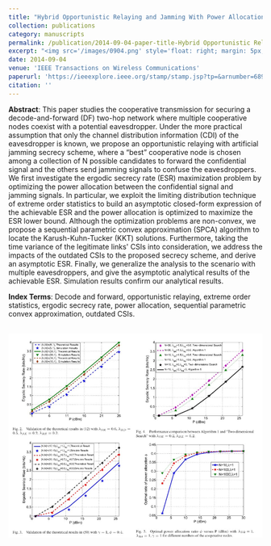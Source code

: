 ```yaml
---
title: "Hybrid Opportunistic Relaying and Jamming With Power Allocation for Secure Cooperative Networks"
collection: publications
category: manuscripts
permalink: /publication/2014-09-04-paper-title-Hybrid Opportunistic Relaying and Jamming With Power Allocation for Secure Cooperative Networks
excerpt: "<img src='/images/0904.png' style='float: right; margin: 5px;' width='300px'>We proposes a hybrid opportunistic relaying and jamming scheme with power allocation to enhance security in cooperative networks. The study optimizes power allocation to maximize the ergodic secrecy rate (ESR) and analyzes the impact of outdated CSI and multiple eavesdroppers on the proposed scheme."
date: 2014-09-04
venue: 'IEEE Transactions on Wireless Communications'
paperurl: 'https://ieeexplore.ieee.org/stamp/stamp.jsp?tp=&arnumber=6891384'
citation: ''
---
```




**Abstract**: This paper studies the cooperative transmission for securing a decode-and-forward (DF) two-hop network where multiple cooperative nodes coexist with a potential eavesdropper. Under the more practical assumption that only the channel distribution information (CDI) of the eavesdropper is known, we propose an opportunistic relaying with artificial jamming secrecy scheme, where a “best” cooperative node is chosen among a collection of N possible candidates to forward the confidential signal and the others send jamming signals to confuse the eavesdroppers. We first investigate the ergodic secrecy rate (ESR) maximization problem by optimizing the power allocation between the confidential signal and jamming signals. In particular, we exploit the limiting distribution technique of extreme order statistics to build an asymptotic closed-form expression of the achievable ESR and the power allocation is optimized to maximize the ESR lower bound. Although the optimization problems are non-convex, we propose a sequential parametric convex approximation (SPCA) algorithm to locate the Karush-Kuhn-Tucker (KKT) solutions. Furthermore, taking the time variance of the legitimate links' CSIs into consideration, we address the impacts of the outdated CSIs to the proposed secrecy scheme, and derive an asymptotic ESR. Finally, we generalize the analysis to the scenario with multiple eavesdroppers, and give the asymptotic analytical results of the achievable ESR. Simulation results confirm our analytical results.




**Index Terms**: Decode and forward, opportunistic relaying, extreme order statistics, ergodic secrecy rate, power allocation, sequential parametric convex approximation, outdated CSIs.


<br/><img src='/images/HOR.png' width = "600">

